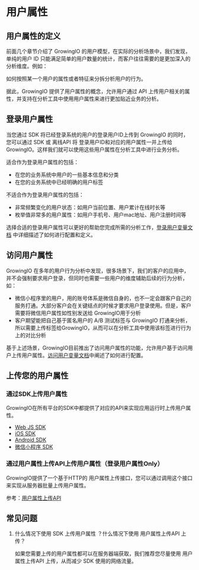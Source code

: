 # 用户属性

## 用户属性的定义

前面几个章节介绍了 GrowingIO 的用户模型，在实际的分析场景中，我们发现，单纯的用户 ID 只能满足简单的用户数量的统计，而客户往往需要的是更加深入的分析维度。例如：

如何按照某一个用户的属性或者特征来分拆分析用户的行为。

据此，GrowingIO 提供了用户属性的概念，允许用户通过 API 上传用户相关的属性，并支持在分析工具中使用用户属性来进行更加贴近业务的分析。

## 登录用户属性

当您通过 SDK 将已经登录系统的用户的登录用户ID上传到 GrowingIO 的同时，您可以通过 SDK 或 离线API 将 登录用户ID和对应的用户属性一并上传给 GrowingIO。这样我们就可以使用这些用户属性在分析工具中进行业务分析。

适合作为登录用户属性的包括：

* 在您的业务系统中用户的一些基本信息和分类
* 在您的业务系统中已经明确的用户标签

不适合作为登录用户属性的包括：

* 非常频繁变化的用户状态：如用户当前位置、用户累计在线时长等
* 枚举值非常多的用户属性：如用户手机号、用户mac地址、用户注册时间等

选择合适的登录用户属性可以更好的帮助您完成所需的分析工作，[登录用户变量文档](../../data-definition/uservar/) 中详细描述了如何进行配置和定义。

## 访问用户属性

GrowingIO 在多年的用户行为分析中发现，很多场景下，我们的客户的应用中，并不会强制要求用户登录，但同时也需要一些用户的维度辅助后续的行为分析，如：

* 微信小程序里的用户，用的账号体系是微信自身的，也不一定会跟客户自己的服务打通。大部分客户会在关键结点的时候才要求用户登录使用。但是，客户需要将微信用户属性如性别发送给 GrowingIO用于分析
* 客户期望能把自己基于匿名用户的 A/B 测试标签与 GrowingIO 打通来分析，所以需要上传标签给GrowingIO，从而可以在分析工具中使用该标签进行行为上的对比分析

基于上述场景，GrowingIO目前推出了访问用户属性的功能，允许用户基于访问用户上传用户属性。[访问用户变量文档](../../data-definition/uservar/)中阐述了如何进行配置。

## 上传您的用户属性

### 通过SDK上传用户属性

GrowingIO在所有平台的SDK中都提供了对应的API来实现应用运行时上传用户属性。

* [Web JS SDK](../../../developer-manual/sdkintegrated/web-js-sdk/)
* [iOS SDK](../../../developer-manual/sdkintegrated/ios-sdk/ios-sdk-api/)
* [Android SDK](../../../developer-manual/sdkintegrated/android-sdk/android-sdk-api/)
* [微信小程序 SDK](../../../developer-manual/sdkintegrated/mini-program-sdk/3.7-ji-yi-xia/customize-api.md)

### 通过用户属性上传API上传用户属性（登录用户属性Only）

GrowingIO提供了一个基于HTTP的 用户属性上传接口，您可以通过调用这个接口来实现从服务器批量上传用户属性。

参考：[用户属性上传API ](../../../developer-manual/api-reference/customize-api/)

## 常见问题

1.  什么情况下使用 SDK 上传用户属性 ？什么情况下使用 用户属性上传API 上传？

    如果您需要上传的用户属性都可以在服务器端获取，我们推荐您尽量使用 用户属性上传API 上传，从而减少 SDK 使用的网络流量。
